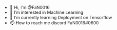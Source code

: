 - 👋 Hi, I’m @FaN0016
- 👀 I’m interested in Machine Learning
- 🌱 I’m currently learning Deployment on Tensorflow
- 📫 How to reach me discord FaN0016#0600


<!---
FaN0016/FaN0016 is a ✨ special ✨ repository because its `README.md` (this file) appears on your GitHub profile.
You can click the Preview link to take a look at your changes.
--->
